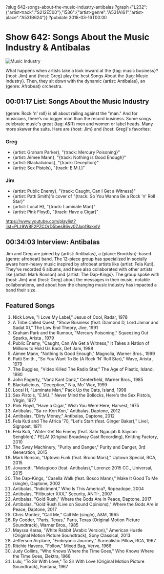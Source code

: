 ?slug 642-songs-about-the-music-industry-antibalas
?graph {"L232":{"artist-track":"S212E500"},"I536":{"artist-genre":"A531A161","artist-place":"A531B624"}}
?pubdate 2018-03-16T00:00

# Show 642: Songs About the Music Industry & Antibalas

![Music Industry](//static.soundopinions.org/images/2018/maxresdefault.jpg)

What happens when artists take a look inward at the {tag: music business}? {host: Jim} and {host: Greg} play the best Songs About the {tag: Music Industry}. Then, they sit down with the dynamic {artist: Antibalas}, an {genre: Afrobeat} orchestra.


## 00:01:17 List: Songs About the Music Industry
{genre: Rock 'n' roll} is all about railing against the "man." And for musicians, there's no bigger man than the record business. Some songs celebrate music's great {tag: A&R} men and women or label heads. Many more skewer the suits. Here are {host: Jim} and {host: Greg}'s favorites:

### Greg	
- {artist: Graham Parker}, "{track: Mercury Poisoning}"
- {artist: Aimee Mann}, "{track: Nothing is Good Enough}"
- {artist: Blackalicious}, "{track: Deception}"
- {artist: Sex Pistols}, "{track: E.M.I.}"

### Jim
- {artist: Public Enemy}, "{track: Caught, Can I Get a Witness}"
- {artist: Patti Smith}'s cover of  "{track: So You Wanna Be a Rock 'n' Roll Star}"
- {artist: Local H}, "{track: Laminate Man}"
- {artist: Pink Floyd}, "{track: Have a Cigar}"


https://www.youtube.com/playlist?list=PLz9W8F2PZCOrD5besB6vv07Jxp19xkvIV

## 00:34:03 Interview: Antibalas

Jim and Greg are joined by {artist: Antibalas}, a {place: Brooklyn}-based {genre: afrobeat} band. The 12-piece group has specialized in socially aware horn-heavy music inspired by afrobeat artists like {artist: Fela Kuti}. They've recorded 6 albums, and have also collaborated with other artists like {artist: Mark Ronson} and {artist: The Dap-Kings}. The group spoke with {host: Jim} and {host: Greg} about the messages in their music, notable collaborations, and about how the changing music industry has impacted a band their size.

## Featured Songs
1. Nick Lowe, "I Love My Label," Jesus of Cool, Radar, 1978
1. A Tribe Called Quest, "Show Business (feat. Diamond D, Lord Jamar and Sadat X)," The Low End Theory, Jive, 1991
1. Graham Park and the Rumour, "Mercury Poisoning," Squeezing Out Sparks, Arista , 1979
1. Public Enemy, "Caught, Can We Get a Witness," It Takes a Nation of Millions to Hold Us Back, Def Jam, 1988
1. Aimee Mann, "Nothing Is Good Enough," Magnolia, Warner Bros., 1999
1. Patti Smith , "So You Want To Be (A Rock 'N' Roll Star)," Wave, Arista , 1979
1. The Buggles, "Video Killed The Radio Star," The Age of Plastic, Island, 1980
1. John Fogerty, "Vanz Kant Danz," Centerfield, Warner Bros., 1985
1. Blackalicious, "Deception," Nia, Mo' Wax, 1999
1. Local H, "Laminate Man," Pack Up the Cats, Island, 1998
1. Sex Pistols, "E.M.I.," Never Mind the Bollocks, Here's the Sex Pistols, Virgin, 1977
1. Pink Floyd, "Have a Cigar," Wish You Were Here, Harvest, 1975
1. Antibalas, "Sa-re-Kon Kon," Antibalas, Daptone, 2012
1. Antibalas, "Dirty Money," Antibalas, Daptone, 2012
1. Fela Kuti and The Africa '70, "Let's Start (feat. Ginger Baker)," Live!, Signpost, 1971
1. Fela Kuti, "Water Get No Enemy (feat. Sahr Ngaujah & Saycon Sengbloh)," FELA! (Original Broadway Cast Recording), Knitting Factory, 2010
1. The Sway Machinery, "Purity and Danger," Purity and Danger, 3rd Generation, 2015
1. Mark Ronson, "Uptown Funk (feat. Bruno Mars)," Uptown Special, RCA, 2015
1. Jovanotti, "Melagioco (feat. Antibalas)," Lorenzo 2015 CC., Universal, 2015
1. The Dap-Kings, "Casella Walk (feat. Bosco Mann)," Make It Good To Me (single), Daptone, 2002
1. Antibalas, "Indictment," Who Is This America?, Ropeadope, 2004
1. Antibalas, "Filibuster XXX," Security, ANTI-, 2007
1. Antibalas, "Gold Rush," Where the Gods Are in Peace, Daptone, 2017
1. Antibalas, "Gold Rush (Live on Sound Opinions)," Where the Gods Are in Peace, Daptone, 2017
1. Chris Montez, "Call Me," Call Me (single), A&M, 1965
1. Ry Cooder, "Paris, Texas," Paris, Texas (Original Motion Picture Soundtrack), Warner Bros., 1985
1. Mayssa Karaa, "White Rabbit (Arabic Version)," American Hustle (Original Motion Picture Soundtrack), Sony Classical, 2013
1. Jefferson Airplane, "Embryonic Journey," Surrealistic Pillow, RCA, 1967
1. Ritchie Havens, "Follow," Mixed Bag, Verve, 1966
1. Judy Collins, "Who Knows Where the Time Goes," Who Knows Where the Time Goes, Elektra, 1968
1. Lulu, "To Sir With Love," To Sir With Love (Original Motion Picture Soundtrack), Fontana, 1967